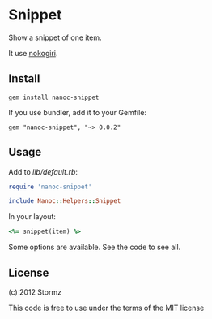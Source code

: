 # Snippet

Show a snippet of one item.

It use [nokogiri](http://nokogiri.org/).

## Install

    gem install nanoc-snippet

If you use bundler, add it to your Gemfile:

    gem "nanoc-snippet", "~> 0.0.2"

## Usage

Add to *lib/default.rb*:

```ruby
require 'nanoc-snippet'

include Nanoc::Helpers::Snippet
```

In your layout:

```ruby
<%= snippet(item) %>
```

Some options are available. See the code to see all.

## License

(c) 2012 Stormz

This code is free to use under the terms of the MIT license
